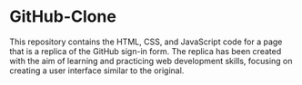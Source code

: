 # GitHub-Clone
This repository contains the HTML, CSS, and JavaScript code for a page that is a replica of the GitHub sign-in form. The replica has been created with the aim of learning and practicing web development skills, focusing on creating a user interface similar to the original.
